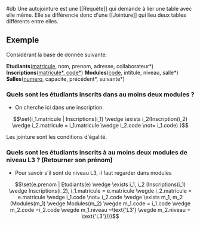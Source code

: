 #db
Une autojointure est une [[Requête]] qui demande à lier une table avec elle même.
Elle se différencie donc d'une [[Jointure]] qui lieu deux tables différents entre elles.

## Exemple

Considérant la base de donnée suivante:

**Etudiants**(<u>matricule</u>, nom, prenom, adresse, collaborateur\*)
**Inscriptions**(<u>matricule*, code*</u>)
**Modules**(<u>code</u>, intitule, niveau, salle*)
**Salles**(<u>numero</u>, capacite, précédent*, suivante*)

### Quels sont les étudiants inscrits dans au moins deux modules ?

- On cherche ici dans une inscription.

$$\set{i_1.matricule | Inscriptions(i_1) \wedge \exists i_2(Inscription(i_2) \wedge i_2.matricule = i_1.matricule \wedge i_2.code \not= i_1.code) }$$

Les jointure sont les conditions d'égalité.

### Quels sont les étudiants inscrits à au moins  deux modules de niveau L3 ? (Retourner son prénom)


- Pour savoir s'il sont de niveau L3, il faut regarder dans modules

$$\set{e.prenom | Etudiants(e) \wedge \exists i_1, i_2 (Inscriptions(i_1) \wedge Inscriptions(i_2), i_1.matricule = e.matricule \wegde i_2.matricule = e.matricule \wedge i_1.code \not= i_2.code \wedge \exists m_1, m_2 (Modules(m_1) \wedge Modules(m_2) \wegde m_1.code = i_1.code \wedge m_2.code =i_2.code \wegde m_1.niveau =\text{'L3'} \wegde m_2.niveau = \text{'L3'}))}$$

